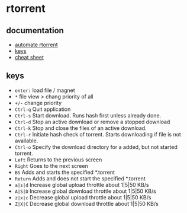 # rtorrent

## documentation
- [automate rtorrent](https://github.com/rakshasa/rtorrent/wiki/Common-Tasks-in-rTorrent#saving-torrent-state-and-resume-data-between-sessions)
- [keys](https://github.com/rakshasa/rtorrent/wiki/User-Guide#file-list-view-keys)
- [cheat sheet](https://devhints.io/rtorrent)

## keys
- `enter:`  load file / magnet 
- `*`       file view > chang priority of all
- `+/-`     change priority
- `Ctrl-q`  Quit application
- `Ctrl-s`  Start download. Runs hash first unless already done.
- `Ctrl-d`  Stop an active download or remove a stopped download
- `Ctrl-k`  Stop and close the files of an active download.
- `Ctrl-r`  Initiate hash check of torrent. Starts downloading if file is not available.
- `Ctrl-o`  Specify the download directory for a added, but not started torrent.
- `Left`    Returns to the previous screen
- `Right`   Goes to the next screen
- `BS`      Adds and starts the specified *.torrent
- `Return`  Adds and does not start the specified *.torrent
- `a|s|d`   Increase global upload throttle about 1|5|50 KB/s
- `A|S|D`   Increase global download throttle about 1|5|50 KB/s
- `z|x|c`   Decrease global upload throttle about 1|5|50 KB/s
- `Z|X|C`   Decrease global download throttle about 1|5|50 KB/s


